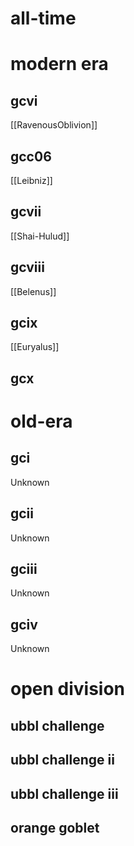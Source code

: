 # all-time

# modern era

## gcvi

[[RavenousOblivion]]

## gcc06

[[Leibniz]]

## gcvii

[[Shai-Hulud]]

## gcviii

[[Belenus]]

## gcix

[[Euryalus]]

## gcx

# old-era

## gci

Unknown

## gcii

Unknown

## gciii

Unknown

## gciv

Unknown

# open division

## ubbl challenge

## ubbl challenge ii

## ubbl challenge iii

## orange goblet